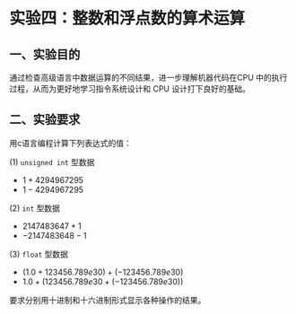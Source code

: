 # 实验四：整数和浮点数的算术运算

## 一、实验目的

通过检查高级语言中数据运算的不同结果，进一步理解机器代码在CPU 中的执行过程，从而为更好地学习指令系统设计和 CPU 设计打下良好的基础。

## 二、实验要求

用c语言编程计算下列表达式的值：

(1) `unsigned int` 型数据

- $1+4294967295$
- $1- 4294967295$ 

(2) `int` 型数据

- $2147483647+1$
- $-2147483648-1$

(3) `float` 型数据

- $(1.0 + 123456.789e30) + (-123456.789e30)$ 
- $1.0 + (123456.789e30 + (- 123456.789e30))$ 

要求分别用十进制和十六进制形式显示各种操作的结果。 

